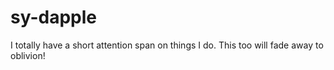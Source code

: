 # sy-dapple
I totally have a short attention span on things I do. This too will fade away to oblivion!
